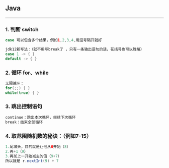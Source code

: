 ## Java
---
### 1. 判断 switch
```java
case 可以包含多个结果，例如1,2,3,4,用逗号隔开就好

jdk12新写法：（就不用写break了 ，只有一条输出语句的话，花括号也可以胜略）
case 1 -> { }
default -> { }
```

### 2. 循环 for、while
```java
无限循环：
for(;;) { }
while(true) { } 
```

### 3. 跳出控制语句
```java
continue：跳出本次循环，继续下次循环
break：结束全部循环
```

### 4. 取范围随机数的秘诀：（例如7-15）
```java
1.尾减头，目的就是让他从0开始（8）
2.再+1（9）
3.再加上一开始减去的值（9+7）
所以就是 r.nextInt(9) + 7
```